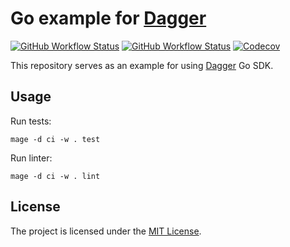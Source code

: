 # Go example for [Dagger](https://dagger.io/)

[![GitHub Workflow Status](https://img.shields.io/github/actions/workflow/status/sagikazarmark/dagger-go-example/ci.yaml?style=flat-square)](https://github.com/sagikazarmark/dagger-go-example/actions?query=workflow%3ACI)
[![GitHub Workflow Status](https://img.shields.io/github/actions/workflow/status/sagikazarmark/dagger-go-example/dagger.yaml?style=flat-square)](https://github.com/sagikazarmark/dagger-go-example/actions?query=workflow%3ADagger)
[![Codecov](https://img.shields.io/codecov/c/github/sagikazarmark/dagger-go-example?style=flat-square)](https://codecov.io/gh/sagikazarmark/dagger-go-example)

This repository serves as an example for using [Dagger](https://dagger.io/) Go SDK.

## Usage

Run tests:

```shell
mage -d ci -w . test
```

Run linter:

```shell
mage -d ci -w . lint
```

## License

The project is licensed under the [MIT License](LICENSE).
